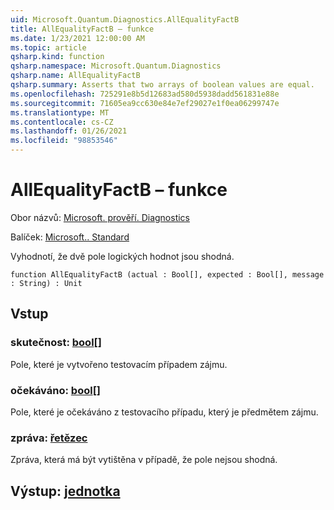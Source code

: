 ```yaml
---
uid: Microsoft.Quantum.Diagnostics.AllEqualityFactB
title: AllEqualityFactB – funkce
ms.date: 1/23/2021 12:00:00 AM
ms.topic: article
qsharp.kind: function
qsharp.namespace: Microsoft.Quantum.Diagnostics
qsharp.name: AllEqualityFactB
qsharp.summary: Asserts that two arrays of boolean values are equal.
ms.openlocfilehash: 725291e8b5d12683ad580d5938dadd561831e88e
ms.sourcegitcommit: 71605ea9cc630e84e7ef29027e1f0ea06299747e
ms.translationtype: MT
ms.contentlocale: cs-CZ
ms.lasthandoff: 01/26/2021
ms.locfileid: "98853546"
---
```

# <a name="allequalityfactb-function"></a>AllEqualityFactB – funkce

Obor názvů: [Microsoft. prověří. Diagnostics](xref:Microsoft.Quantum.Diagnostics)

Balíček: [Microsoft.. Standard](https://nuget.org/packages/Microsoft.Quantum.Standard)


Vyhodnotí, že dvě pole logických hodnot jsou shodná.

```qsharp
function AllEqualityFactB (actual : Bool[], expected : Bool[], message : String) : Unit
```


## <a name="input"></a>Vstup

### <a name="actual--bool"></a>skutečnost: [bool](xref:microsoft.quantum.lang-ref.bool)[]

Pole, které je vytvořeno testovacím případem zájmu.


### <a name="expected--bool"></a>očekáváno: [bool](xref:microsoft.quantum.lang-ref.bool)[]

Pole, které je očekáváno z testovacího případu, který je předmětem zájmu.


### <a name="message--string"></a>zpráva: [řetězec](xref:microsoft.quantum.lang-ref.string)

Zpráva, která má být vytištěna v případě, že pole nejsou shodná.



## <a name="output--unit"></a>Výstup: [jednotka](xref:microsoft.quantum.lang-ref.unit)

